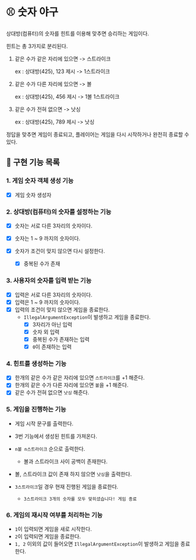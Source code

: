 # :baseball: 숫자 야구

상대방(컴퓨터)의 숫자를 힌트를 이용해 맞추면 승리하는 게임이다.

힌트는 총 3가지로 분리된다.

 1. 같은 수가 같은 자리에 있으면 -> 스트라이크

    ex : 상대방(425), 123 제시 -> 1스트라이크

 2. 같은 수가 다른 자리에 있으면 -> 볼

    ex : 상대방(425), 456 제시 -> 1볼 1스트라이크

 3. 같은 수가 전혀 없으면 -> 낫싱

    ex : 상대방(425), 789 제시 -> 낫싱

정답을 맞추면 게임이 종료되고, 플레이어는 게임을 다시 시작하거나 완전히 종료할 수 있다.

## :hammer: 구현 기능 목록

### 1. 게임 숫자 객체 생성 기능

- [x] 게임 숫자 생성자

### 2. 상대방(컴퓨터)의 숫자를 설정하는 기능

- [x] 숫자는 서로 다른 3자리의 숫자이다.

- [x] 숫자는 1 ~ 9 까지의 숫자이다.
- [x] 숫자가 조건이 맞지 않으면 다시 설정한다.
  - [x] 중복된 수가 존재

### 3. 사용자의 숫자를 입력 받는 기능

- [x] 입력은 서로 다른 3자리의 숫자이다.
- [x] 입력은 1 ~ 9 까지의 숫자이다.
- [x] 입력의 조건이 맞지 않으면 게임을 종료한다.
  - `IllegalArgumentException`이 발생하고 게임을 종료한다.
    - [x] 3자리가 아닌 입력
    - [x] 숫자 외 입력
    - [x] 중복된 수가 존재하는 입력
    - [x] `0`이 존재하는 입력

### 4. 힌트를 생성하는 기능

- [x] 한개의 같은 수가 같은 자리에 있으면 `스트라이크`를 +1 해준다.
- [x] 한개의 같은 수가 다른 자리에 있으면 `볼`을 +1 해준다.
- [x] 같은 수가 전혀 없으면 `낫싱` 해준다.

### 5. 게임을 진행하는 기능

- 게임 시작 문구를 출력한다.

- 3번 기능에서 생성된 힌트를 가져온다.
- `n볼 n스트라이크` 순으로 출력한다.
  - 볼과 스트라이크 사이 공백이 존재한다.
- 볼, 스트라이크 값이 존재 하지 않으면 `낫싱`을 출력한다.
- `3스트라이크`일 경우 현재 진행된 게임을 종료한다.
  - `3스트라이크
    3개의 숫자를 모두 맞히셨습니다! 게임 종료`

### 6. 게임의 재시작 여부를 처리하는 기능

- `1`이 입력되면 게임을 새로 시작한다.
- `2`이 입력되면 게임을 종료한다.
- `1, 2` 이외의 값이 들어오면 `IllegalArgumentException`이 발생하고 게임을 종료한다.

